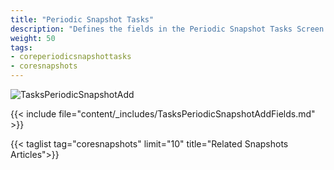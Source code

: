 ```yaml
---
title: "Periodic Snapshot Tasks"
description: "Defines the fields in the Periodic Snapshot Tasks Screen on TrueNAS CORE."
weight: 50
tags:
- coreperiodicsnapshottasks
- coresnapshots
---
```


![TasksPeriodicSnapshotAdd](/images/CORE/Tasks/TasksPeriodicSnapshotAdd.png "Creating a new Snapshot Task")

{{< include file="content/_includes/TasksPeriodicSnapshotAddFields.md" >}}

{{< taglist tag="coresnapshots" limit="10" title="Related Snapshots Articles">}}

